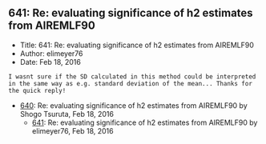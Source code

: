## 641: Re: evaluating significance of h2 estimates from AIREMLF90

- Title: 641: Re: evaluating significance of h2 estimates from AIREMLF90
- Author: elimeyer76
- Date: Feb 18, 2016

```
I wasnt sure if the SD calculated in this method could be interpreted in the same way as e.g. standard deviation of the mean... Thanks for the quick reply!
```

- [640](0640.md): Re: evaluating significance of h2 estimates from AIREMLF90 by Shogo Tsuruta, Feb 18, 2016
    - [641](0641.md): Re: evaluating significance of h2 estimates from AIREMLF90 by elimeyer76, Feb 18, 2016
